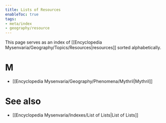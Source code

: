 ```yaml
---
title: Lists of Resources
enableToc: true
tags:
- meta/index
- geography/resource
---
```


This page serves as an index of [[Encyclopedia Mysenvaria/Geography/Topics/Resources|resources]] sorted alphabetically. 
# M
- [[Encyclopedia Mysenvaria/Geography/Phenomena/Mythril|Mythril]]
# See also
- [[Encyclopedia Mysenvaria/Indexes/List of Lists|List of Lists]]